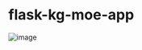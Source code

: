 # flask-kg-moe-app

![image](https://github.com/user-attachments/assets/2da9eb8d-4028-448e-b8d5-16843f7e6bd5)

